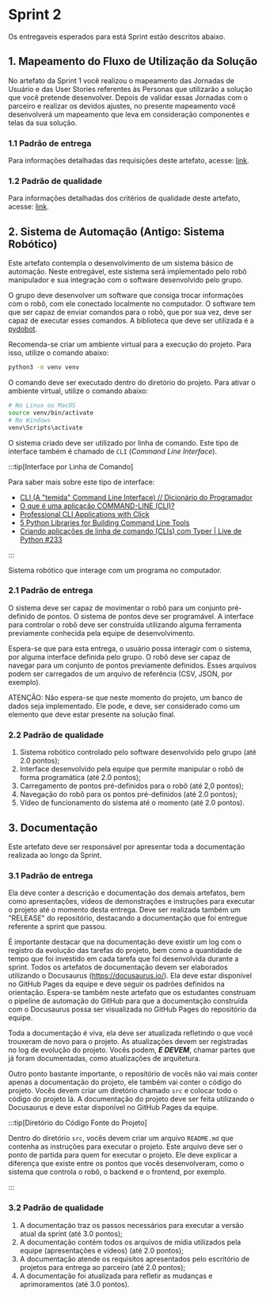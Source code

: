 # Sprint 2

Os entregaveis esperados para está Sprint estão descritos abaixo.

## 1. Mapeamento do Fluxo de Utilização da Solução

No artefato da Sprint 1 você realizou o mapeamento das Jornadas de Usuário e das User Stories referentes às Personas que utilizarão a solução que você pretende desenvolver. Depois de validar essas Jornadas com o parceiro e realizar os devidos ajustes, no presente mapeamento você desenvolverá um mapeamento que leva em consideração componentes e telas da sua solução. 

### 1.1 Padrão de entrega

Para informações detalhadas das requisições deste artefato, acesse: [link](https://drive.google.com/file/d/1kALlRapte63KtoKdta9Eu_0C8csGGKoc/view?usp=sharing).

### 1.2 Padrão de qualidade

Para informações detalhadas dos critérios de qualidade deste artefato, acesse: [link](https://drive.google.com/file/d/1kALlRapte63KtoKdta9Eu_0C8csGGKoc/view?usp=sharing).

## 2. Sistema de Automação (Antigo: Sistema Robótico)

Este artefato contempla o desenvolvimento de um sistema básico de automação. Neste entregável, este sistema será implementado pelo robô manipulador e sua integração com o software desenvolvido pelo grupo.

O grupo deve desenvolver um software que consiga trocar informações com o robô, com ele conectado localmente no computador. O software tem que ser capaz de enviar comandos para o robô, que por sua vez, deve ser capaz de executar esses comandos. A biblioteca que deve ser utilizada é a [pydobot](https://github.com/luismesas/pydobot).

Recomenda-se criar um ambiente virtual para a execução do projeto. Para isso, utilize o comando abaixo:

```bash
python3 -m venv venv
```

O comando deve ser executado dentro do diretório do projeto. Para ativar o ambiente virtual, utilize o comando abaixo:

```bash
# No Linux ou MacOS
source venv/bin/activate
# No Windows
venv\Scripts\activate
```

O sistema criado deve ser utilizado por linha de comando. Este tipo de interface também é chamado de `CLI` (*Command Line Interface*).

:::tip[Interface por Linha de Comando]

Para saber mais sobre este tipo de interface:
- [CLI (A "temida" Command Line Interface) // Dicionário do Programador](https://youtu.be/8AgOxHOAV9Y?si=KCqZ1wCncLg--OjU&t=130)
- [O que é uma aplicação COMMAND-LINE (CLI)?](https://www.youtube.com/watch?v=-CJr6afTy-0)
- [Professional CLI Applications with Click](https://www.youtube.com/watch?v=vm9tOamPkeQ)
- [5 Python Libraries for Building Command Line Tools](https://www.youtube.com/watch?v=20Qkq93kwKw)
- [Criando aplicações de linha de comando (CLIs) com Typer | Live de Python #233](https://www.youtube.com/watch?v=m1_48lmAX-Y)

:::

Sistema robótico que interage com um programa no computador. 

### 2.1 Padrão de entrega

O sistema deve ser capaz de movimentar o robô para um conjunto pré-definido de pontos.
O sistema de pontos deve ser programável. A interface para controlar o robô deve ser construída utilizando alguma ferramenta previamente conhecida pela equipe de desenvolvimento.

Espera-se que para esta entrega, o usuário possa interagir com o sistema, por alguma interface definida pelo grupo. O robô deve ser capaz de navegar para um conjunto de pontos previamente definidos. Esses arquivos podem ser carregados de um arquivo de referência (CSV, JSON, por exemplo).

ATENÇÃO: Não espera-se que neste momento do projeto, um banco de dados seja implementado. Ele pode, e deve, ser considerado como um elemento que deve estar presente na solução final. 

### 2.2 Padrão de qualidade

1. Sistema robótico controlado pelo software desenvolvido pelo grupo (até 2.0 pontos);
2. Interface desenvolvido pela equipe que permite manipular o robô de forma programática (até 2.0 pontos);
3. Carregamento de pontos pré-definidos para o robô (até 2,0 pontos);
4. Navegação do robô para os pontos pré-definidos (até 2.0 pontos);
5. Vídeo de funcionamento do sistema até o momento (até 2.0 pontos).

## 3. Documentação

Este artefato deve ser responsável por apresentar toda a documentação realizada ao longo da Sprint.

### 3.1 Padrão de entrega

Ela deve conter a descrição e documentação dos demais artefatos, bem como apresentações, vídeos de demonstrações e instruções para executar o projeto até o momento desta entrega. Deve ser realizada também um "RELEASE" do repositório, destacando a documentação que foi entregue referente a sprint que passou. 

É importante destacar que na documentação deve existir um log com o registro da evolução das tarefas do projeto, bem como a quantidade de tempo que foi investido em cada tarefa que foi desenvolvida durante a sprint. Todos os artefatos de documentação devem ser elaborados utilizando o Docusaurus (https://docusaurus.io/). Ela deve estar disponível no GitHub Pages da equipe e deve seguir os padrões definidos na orientação. Espera-se também neste artefato que os estudantes construam o pipeline de automação do GitHub para que a documentação construída com o Docusaurus possa ser visualizada no GitHub Pages do repositório da equipe. 

Toda a documentação é viva, ela deve ser atualizada refletindo o que você trouxeram de novo para o projeto. As atualizações devem ser registradas no log de evolução do projeto. Vocês podem, ***E DEVEM***, chamar partes que já foram documentadas, como atualizações de arquitetura.

Outro ponto bastante importante, o repositório de vocês não vai mais conter apenas a documentação do projeto, ele também vai conter o código do projeto. Vocês devem criar um diretório chamado `src` e colocar todo o código do projeto lá. A documentação do projeto deve ser feita utilizando o Docusaurus e deve estar disponível no GitHub Pages da equipe.

:::tip[Diretório do Código Fonte do Projeto]

Dentro do diretório `src`, vocês devem criar um arquivo `README.md` que contenha as instruções para executar o projeto. Este arquivo deve ser o ponto de partida para quem for executar o projeto. Ele deve explicar a diferença que existe entre os pontos que vocês desenvolveram, como o sistema que controla o robô, o backend e o frontend, por exemplo.

:::

### 3.2 Padrão de qualidade

1. A documentação traz os passos necessários para executar a versão atual da sprint (até 3.0 pontos);
2. A documentação contém todos os arquivos de mídia utilizados pela equipe (apresentações e vídeos) (até 2.0 pontos);
3. A documentação atende os requisitos apresentados pelo escritório de projetos para entrega ao parceiro (até 2.0 pontos);
4. A documentação foi atualizada para refletir as mudanças e aprimoramentos (até 3.0 pontos).

